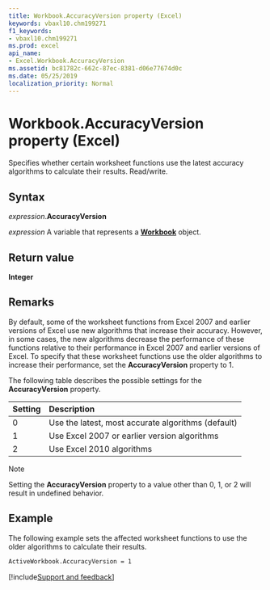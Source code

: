 ```yaml
---
title: Workbook.AccuracyVersion property (Excel)
keywords: vbaxl10.chm199271
f1_keywords:
- vbaxl10.chm199271
ms.prod: excel
api_name:
- Excel.Workbook.AccuracyVersion
ms.assetid: bc81782c-662c-87ec-8381-d06e77674d0c
ms.date: 05/25/2019
localization_priority: Normal
---
```



# Workbook.AccuracyVersion property (Excel)

Specifies whether certain worksheet functions use the latest accuracy algorithms to calculate their results. Read/write.


## Syntax

_expression_.**AccuracyVersion**

_expression_ A variable that represents a **[Workbook](Excel.Workbook.md)** object.


## Return value

**Integer**


## Remarks

By default, some of the worksheet functions from Excel 2007 and earlier versions of Excel use new algorithms that increase their accuracy. However, in some cases, the new algorithms decrease the performance of these functions relative to their performance in Excel 2007 and earlier versions of Excel. To specify that these worksheet functions use the older algorithms to increase their performance, set the **AccuracyVersion** property to 1. 

The following table describes the possible settings for the **AccuracyVersion** property.

|Setting|Description|
|:-----|:-----|
|0|Use the latest, most accurate algorithms (default)|
|1|Use Excel 2007 or earlier version algorithms|
|2|Use Excel 2010 algorithms|

> [!NOTE] 
> Setting the **AccuracyVersion** property to a value other than 0, 1, or 2 will result in undefined behavior.

<!--REMOVING THIS SECTION BECAUSE THERE IS NO TABLE; I FOUND ONE AT https://docs.microsoft.com/en-us/dotnet/api/microsoft.office.interop.excel._workbook.accuracyversion?view=excel-pia, BUT IT DOESN'T SEEM RIGHT).

The following table summarizes which functions are affected by setting the **AccuracyVersion** property to 1. The functions that are listed in the "Functions not affected" column will always use the latest accuracy algorithms or were not changed in Excel 2010. For function names that include a period (.) in their names, to determine the name of the corresponding function implemented in VBA as a method of the **[WorksheetFunction](Excel.WorksheetFunction.md)** object, substitute the underscore character ( _ ) for the period. For example, the VBA method that corresponds to the BETA.DIST function is the **[Beta_Dist](Excel.WorksheetFunction.Beta_Dist.md)** method.-->


## Example

The following example sets the affected worksheet functions to use the older algorithms to calculate their results.

```vb
ActiveWorkbook.AccuracyVersion = 1
```


[!include[Support and feedback](~/includes/feedback-boilerplate.md)]